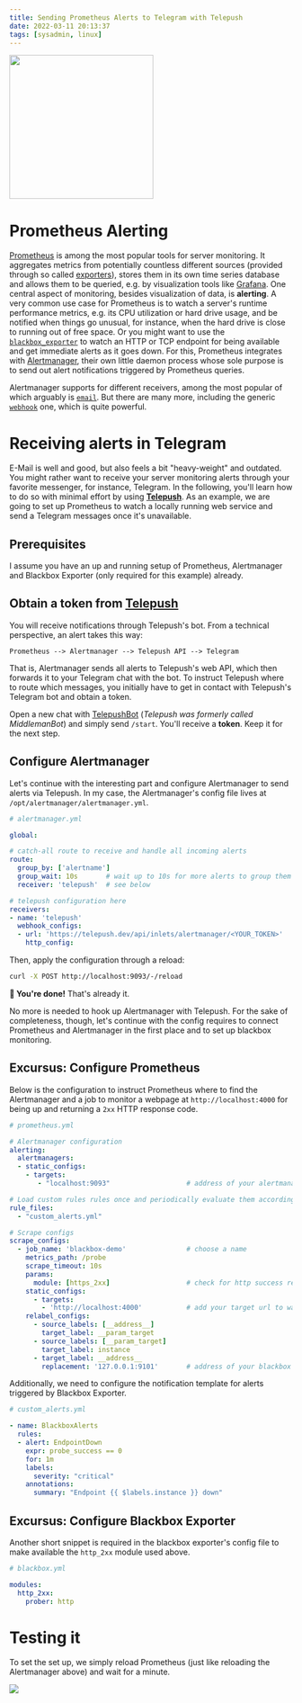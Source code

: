 ```yaml
---
title: Sending Prometheus Alerts to Telegram with Telepush
date: 2022-03-11 20:13:37
tags: [sysadmin, linux]
---
```


<img src="images/prometheus_telepush.webp" width="256px">

# Prometheus Alerting
[Prometheus](https://www.prometheus.io/) is among the most popular tools for server monitoring. It aggregates metrics from potentially countless different sources (provided through so called [exporters](https://www.prometheus.io/docs/instrumenting/exporters/)), stores them in its own time series database and allows them to be queried, e.g. by visualization tools like [Grafana](https://grafana.com). One central aspect of monitoring, besides visualization of data, is **alerting**. A very common use case for Prometheus is to watch a server's runtime performance metrics, e.g. its CPU utilization or hard drive usage, and be notified when things go unusual, for instance, when the hard drive is close to running out of free space. Or you might want to use the [`blackbox_exporter`](https://github.com/prometheus/blackbox_exporter) to watch an HTTP or TCP endpoint for being available and get immediate alerts as it goes down. For this, Prometheus integrates with [Alertmanager](https://www.prometheus.io/docs/alerting/latest/overview/), their own little daemon process whose sole purpose is to send out alert notifications triggered by Prometheus queries.

Alertmanager supports for different receivers, among the most popular of which arguably is [`email`](https://www.prometheus.io/docs/alerting/latest/configuration/#email_config). But there are many more, including the generic [`webhook`](https://www.prometheus.io/docs/alerting/latest/configuration/#webhook_config) one, which is quite powerful.

# Receiving alerts in Telegram
E-Mail is well and good, but also feels a bit "heavy-weight" and outdated. You might rather want to receive your server monitoring alerts through your favorite messenger, for instance, Telegram. In the following, you'll learn how to do so with minimal effort by using [**Telepush**](https://telepush.dev). As an example, we are going to set up Prometheus to watch a locally running web service and send a Telegram messages once it's unavailable.

## Prerequisites
I assume you have an up and running setup of Prometheus, Alertmanager and Blackbox Exporter (only required for this example) already.

## Obtain a token from [Telepush](https://telepush.dev)
You will receive notifications through Telepush's bot. From a technical perspective, an alert takes this way:

```
Prometheus --> Alertmanager --> Telepush API --> Telegram
```

That is, Alertmanager sends all alerts to Telepush's web API, which then forwards it to your Telegram chat with the bot. To instruct Telepush where to route which messages, you initially have to get in contact with Telepush's Telegram bot and obtain a token.

Open a new chat with [TelepushBot](https://t.me/MiddlemanBot) (_Telepush was formerly called MiddlemanBot_) and simply send `/start`. You'll receive a **token**. Keep it for the next step.

## Configure Alertmanager
Let's continue with the interesting part and configure Alertmanager to send alerts via Telepush. In my case, the Alertmanager's config file lives at `/opt/alertmanager/alertmanager.yml`.

```yaml
# alertmanager.yml

global:

# catch-all route to receive and handle all incoming alerts
route:
  group_by: ['alertname']
  group_wait: 10s       # wait up to 10s for more alerts to group them
  receiver: 'telepush'  # see below

# telepush configuration here
receivers:
- name: 'telepush'
  webhook_configs:
  - url: 'https://telepush.dev/api/inlets/alertmanager/<YOUR_TOKEN>'    # add your Telepush token here
    http_config:
```

Then, apply the configuration through a reload:

```bash
curl -X POST http://localhost:9093/-/reload
```

**🎉 You're done!** That's already it.

No more is needed to hook up Alertmanager with Telepush. For the sake of completeness, though, let's continue with the config requires to connect Prometheus and Alertmanager in the first place and to set up blackbox monitoring.

## Excursus: Configure Prometheus
Below is the configuration to instruct Prometheus where to find the Alertmanager and a job to monitor a webpage at `http://localhost:4000` for being up and returning a `2xx` HTTP response code.

```yaml
# prometheus.yml

# Alertmanager configuration
alerting:
  alertmanagers:
  - static_configs:
    - targets:
       - "localhost:9093"                   # address of your alertmanager service

# Load custom rules rules once and periodically evaluate them according to the global 'evaluation_interval'.
rule_files:
  - "custom_alerts.yml"

# Scrape configs
scrape_configs:
  - job_name: 'blackbox-demo'               # choose a name
    metrics_path: /probe
    scrape_timeout: 10s
    params:
      module: [https_2xx]                   # check for http success response
    static_configs:
      - targets:
        - 'http://localhost:4000'           # add your target url to watch
    relabel_configs:
      - source_labels: [__address__]
        target_label: __param_target
      - source_labels: [__param_target]
        target_label: instance
      - target_label: __address__
        replacement: '127.0.0.1:9101'       # address of your blackbox exporter
```

Additionally, we need to configure the notification template for alerts triggered by Blackbox Exporter.

```yaml
# custom_alerts.yml

- name: BlackboxAlerts
  rules:
  - alert: EndpointDown
    expr: probe_success == 0
    for: 1m
    labels:
      severity: "critical"
    annotations:
      summary: "Endpoint {{ $labels.instance }} down"
```

## Excursus: Configure Blackbox Exporter
Another short snippet is required in the blackbox exporter's config file to make available the `http_2xx` module used above.

```yaml
# blackbox.yml

modules:
  http_2xx:
    prober: http
```

# Testing it
To set the set up, we simply reload Prometheus (just like reloading the Alertmanager above) and wait for a minute.

![](images/telepush1.webp)